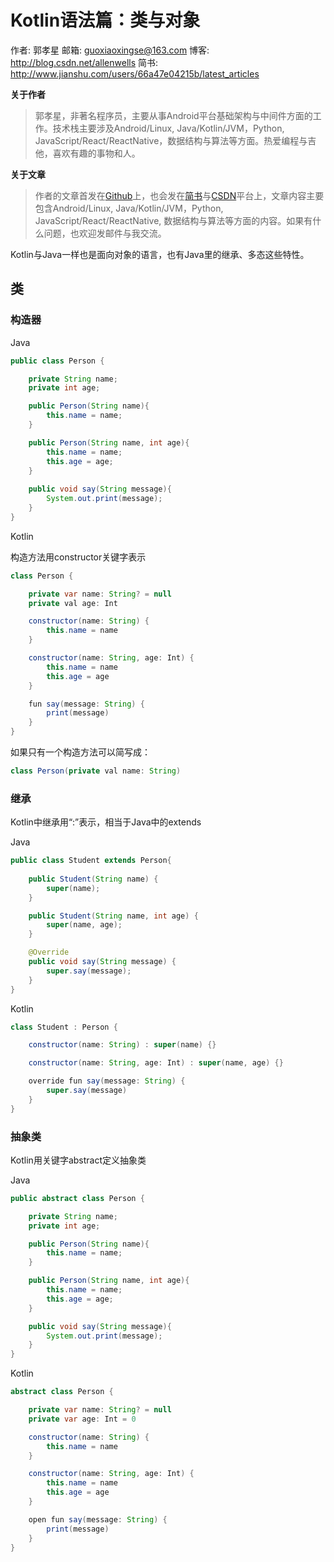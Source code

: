 # Kotlin语法篇：类与对象

作者: 郭孝星
邮箱: guoxiaoxingse@163.com
博客: http://blog.csdn.net/allenwells
简书: http://www.jianshu.com/users/66a47e04215b/latest_articles

**关于作者**

>郭孝星，非著名程序员，主要从事Android平台基础架构与中间件方面的工作。技术栈主要涉及Android/Linux, Java/Kotlin/JVM，Python, JavaScript/React/ReactNative，数据结构与算法等方面。热爱编程与吉他，喜欢有趣的事物和人。

**关于文章**

>作者的文章首发在[Github](https://github.com/guoxiaoxing)上，也会发在[简书](http://www.jianshu.com/users/66a47e04215b/latest_articles)与[CSDN](http://blog.csdn.net/allenwells)平台上，文章内容主要包含Android/Linux, Java/Kotlin/JVM，Python, JavaScript/React/ReactNative, 数据结构与算法等方面的内容。如果有什么问题，也欢迎发邮件与我交流。

Kotlin与Java一样也是面向对象的语言，也有Java里的继承、多态这些特性。

## 类

### 构造器

Java

```java
public class Person {

    private String name;
    private int age;

    public Person(String name){
        this.name = name;
    }

    public Person(String name, int age){
        this.name = name;
        this.age = age;
    }
    
    public void say(String message){
        System.out.print(message);
    }
}

```
Kotlin

构造方法用constructor关键字表示

```java
class Person {

    private var name: String? = null
    private val age: Int

    constructor(name: String) {
        this.name = name
    }

    constructor(name: String, age: Int) {
        this.name = name
        this.age = age
    }

    fun say(message: String) {
        print(message)
    }
}

```

如果只有一个构造方法可以简写成：

```java
class Person(private val name: String)
```
### 继承

Kotlin中继承用“:”表示，相当于Java中的extends

Java

```java
public class Student extends Person{
    
    public Student(String name) {
        super(name);
    }

    public Student(String name, int age) {
        super(name, age);
    }

    @Override
    public void say(String message) {
        super.say(message);
    }
}
```

Kotlin

```java
class Student : Person {

    constructor(name: String) : super(name) {}

    constructor(name: String, age: Int) : super(name, age) {}

    override fun say(message: String) {
        super.say(message)
    }
}
```
### 抽象类

Kotlin用关键字abstract定义抽象类

Java

```java
public abstract class Person {

    private String name;
    private int age;

    public Person(String name){
        this.name = name;
    }

    public Person(String name, int age){
        this.name = name;
        this.age = age;
    }

    public void say(String message){
        System.out.print(message);
    }
}

```

Kotlin

```java
abstract class Person {

    private var name: String? = null
    private var age: Int = 0

    constructor(name: String) {
        this.name = name
    }

    constructor(name: String, age: Int) {
        this.name = name
        this.age = age
    }

    open fun say(message: String) {
        print(message)
    }
}
```


